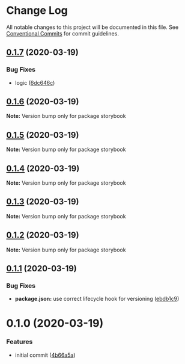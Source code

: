 # Change Log

All notable changes to this project will be documented in this file.
See [Conventional Commits](https://conventionalcommits.org) for commit guidelines.

## [0.1.7](https://github.com/petermikitsh/storybook-version-example/compare/v0.1.6...v0.1.7) (2020-03-19)


### Bug Fixes

* logic ([6dc646c](https://github.com/petermikitsh/storybook-version-example/commit/6dc646c9330f2d94b30ad7eed0a9c952d51d5bec))





## [0.1.6](https://github.com/petermikitsh/storybook-version-example/compare/v0.1.5...v0.1.6) (2020-03-19)

**Note:** Version bump only for package storybook





## [0.1.5](https://github.com/petermikitsh/storybook-version-example/compare/v0.1.4...v0.1.5) (2020-03-19)

**Note:** Version bump only for package storybook





## [0.1.4](https://github.com/petermikitsh/storybook-version-example/compare/v0.1.3...v0.1.4) (2020-03-19)

**Note:** Version bump only for package storybook





## [0.1.3](https://github.com/petermikitsh/storybook-version-example/compare/v0.1.1...v0.1.3) (2020-03-19)

**Note:** Version bump only for package storybook





## [0.1.2](https://github.com/petermikitsh/storybook-version-example/compare/v0.1.1...v0.1.2) (2020-03-19)

**Note:** Version bump only for package storybook





## [0.1.1](https://github.com/petermikitsh/storybook-version-example/compare/v0.1.0...v0.1.1) (2020-03-19)


### Bug Fixes

* **package.json:** use correct lifecycle hook for versioning ([ebdb1c9](https://github.com/petermikitsh/storybook-version-example/commit/ebdb1c9c38c971ea714a42540234a3719634dd3d))





# 0.1.0 (2020-03-19)


### Features

* initial commit ([4b66a5a](https://github.com/petermikitsh/storybook-version-example/commit/4b66a5aec7147d31b625178d019f1317d6353e8e))
